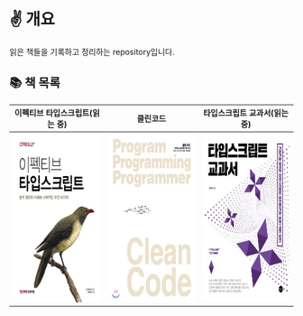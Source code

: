 # ✌️ 개요

읽은 책들을 기록하고 정리하는 repository입니다.

## 📚 책 목록

|                           이펙티브 타입스크립트(읽는 중)                            |                           클린코드                            |                           타입스크립트 교과서(읽는 중)                               |
| :------------------------------------------------------------------------: | :-----------------------------------------------------------: | :----------------------------------------------------------------------: |
| <img src="images/이펙티브 타입스크립트.jpg" width="400px" height="300px"/> | <img src="images/클린코드.jpg" width="400px" height="300px"/> | <img src="images/타입스크립트 교과서.jpg" width="400px" height="300px"/> |
